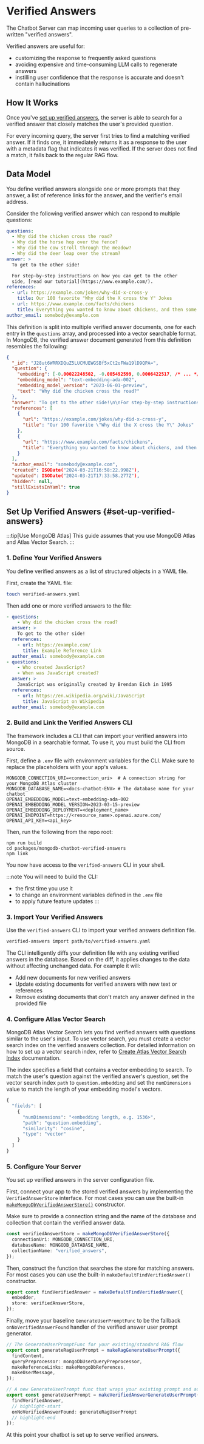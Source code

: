 # Verified Answers

The Chatbot Server can map incoming user queries to a collection of pre-written
"verified answers".

Verified answers are useful for:

- customizing the response to frequently asked questions
- avoiding expensive and time-consuming LLM calls to regenerate answers
- instilling user confidence that the response is accurate and doesn't contain hallucinations

## How It Works

Once you've [set up verified answers](#set-up-verified-answers), the server is
able to search for a verified answer that closely matches the user's provided
question.

For every incoming query, the server first tries to find a matching verified
answer. If it finds one, it immediately returns it as a response to the user
with a metadata flag that indicates it was verified. If the server does not find
a match, it falls back to the regular RAG flow.

## Data Model

You define verified answers alongside one or more prompts that they answer, a
list of reference links for the answer, and the verifier's email address.

Consider the following verified answer which can respond to multiple questions:

```yaml
questions:
  - Why did the chicken cross the road?
  - Why did the horse hop over the fence?
  - Why did the cow stroll through the meadow?
  - Why did the deer leap over the stream?
answer: >
  To get to the other side!

  For step-by-step instructions on how you can get to the other
  side, [read our tutorial](https://www.example.com/).
references:
  - url: https://example.com/jokes/why-did-x-cross-y
    title: Our 100 favorite "Why did the X cross the Y" Jokes
  - url: https://www.example.com/facts/chickens
    title: Everything you wanted to know about chickens, and then some!
author_email: somebody@example.com
```

This definition is split into multiple verified answer documents, one for each
entry in the `questions` array, and processed into a vector searchable format.
In MongoDB, the verified answer document generated from this definition
resembles the following:

```json
{
  "_id": "J28ut6WRRXDQuZ5LUCMUEWGSBf5xCt2oFWa19lD9QPA=",
  "question": {
    "embedding": [-0.00022248502, -0.005492599, 0.0006422517, /* ... */],
    "embedding_model": "text-embedding-ada-002",
    "embedding_model_version": "2023-06-01-preview",
    "text": "Why did the chicken cross the road?"
  },
  "answer": "To get to the other side!\n\nFor step-by-step instructions on how you can cross the road, [read our tutorial](https://www.example.com/).\n",
  "references": [
    {
      "url": "https://example.com/jokes/why-did-x-cross-y",
      "title": "Our 100 favorite \"Why did the X cross the Y\" Jokes"
    },
    {
      "url": "https://www.example.com/facts/chickens",
      "title": "Everything you wanted to know about chickens, and then some!"
    }
  ],
  "author_email": "somebody@example.com",
  "created": ISODate("2024-03-21T16:58:22.998Z"),
  "updated": ISODate("2024-03-21T17:33:58.277Z"),
  "hidden": null,
  "stillExistsInYaml": true
}
```

## Set Up Verified Answers {#set-up-verified-answers}

:::tip[Use MongoDB Atlas]
This guide assumes that you use MongoDB Atlas and Atlas Vector Search.
:::

### 1. Define Your Verified Answers

You define verified answers as a list of structured objects in a YAML file.

First, create the YAML file:

```sh
touch verified-answers.yaml
```

Then add one or more verified answers to the file:

```yaml title="verified-answers.yaml"
- questions:
    - Why did the chicken cross the road?
  answer: >
    To get to the other side!
  references:
    - url: https://example.com/
      title: Example Reference Link
  author_email: somebody@example.com
- questions:
    - Who created JavaScript?
    - When was JavaScript created?
  answer: >
    JavaScript was originally created by Brendan Eich in 1995
  references:
    - url: https://en.wikipedia.org/wiki/JavaScript
      title: JavaScript on Wikipedia
  author_email: somebody@example.com
```

### 2. Build and Link the Verified Answers CLI

The framework includes a CLI that can import your verified answers into MongoDB
in a searchable format. To use it, you must build the CLI from
source.

First, define a `.env` file with environment variables for the CLI. Make sure to
replace the placeholders with your app's values.

```text title="/packages/mongodb-chatbot-verified-answers/.env"
MONGODB_CONNECTION_URI=<connection_uri>  # A connection string for your MongoDB Atlas cluster
MONGODB_DATABASE_NAME=<docs-chatbot-ENV> # The database name for your chatbot
OPENAI_EMBEDDING_MODEL=text-embedding-ada-002
OPENAI_EMBEDDING_MODEL_VERSION=2023-03-15-preview
OPENAI_EMBEDDING_DEPLOYMENT=<deployment_name>
OPENAI_ENDPOINT=https://<resource_name>.openai.azure.com/
OPENAI_API_KEY=<api_key>
```

Then, run the following from the repo root:

```shell
npm run build
cd packages/mongodb-chatbot-verified-answers
npm link
```

You now have access to the `verified-answers` CLI in your shell.

:::note
You will need to build the CLI:

- the first time you use it
- to change an environment variables defined in the `.env` file
- to apply future feature updates
:::

### 3. Import Your Verified Answers

Use the `verified-answers` CLI to import your verified answers definition file.

```sh
verified-answers import path/to/verified-answers.yaml
```

The CLI intelligently diffs your definition file with any existing verified
answers in the database. Based on the diff, it applies changes to the data
without affecting unchanged data. For example it will:

- Add new documents for new verified answers
- Update existing documents for verified answers with new text or references
- Remove existing documents that don't match any answer defined in the provided file

### 4. Configure Atlas Vector Search

MongoDB Atlas Vector Search lets you find verified answers with questions
similar to the user's input. To use vector search, you must create a vector
search index on the verified answers collection. For detailed information on how
to set up a vector search index, refer to [Create Atlas Vector Search
Index](#create-vector-search-index) documentation.

The index specifies a field that contains a vector embedding to search. To match
the user's question against the verified answer's question, set the vector
search index `path` to `question.embedding` and set the `numDimensions` value to
match the length of your embedding model's vectors.

```js
{
  "fields": [
    {
      "numDimensions": "<embedding length, e.g. 1536>",
      "path": "question.embedding",
      "similarity": "cosine",
      "type": "vector"
    }
  ]
}
```

### 5. Configure Your Server

You set up verified answers in the server configuration file.

First, connect your app to the stored verified answers by implementing the
`VerifiedAnswerStore` interface. For most cases you can use the built-in
[`makeMongoDbVerifiedAnswerStore()`](../reference/core/modules.md#makemongodbverifiedanswerstore)
constructor.

Make sure to provide a connection string and the name of the database and
collection that contain the verified answer data.

```ts
const verifiedAnswerStore = makeMongoDbVerifiedAnswerStore({
  connectionUri: MONGODB_CONNECTION_URI,
  databaseName: MONGODB_DATABASE_NAME,
  collectionName: "verified_answers",
});
```

Then, construct the function that searches the store for matching answers. For
most cases you can use the built-in `makeDefaultFindVerifiedAnswer()`
constructor.

```ts
export const findVerifiedAnswer = makeDefaultFindVerifiedAnswer({
  embedder,
  store: verifiedAnswerStore,
});
```

Finally, move your baseline `GenerateUserPromptFunc` to be the fallback
`onNoVerifiedAnswerFound` handler of the verified answer user prompt generator.

```ts
// The GenerateUserPromptFunc for your existing/standard RAG flow
export const generateRagUserPrompt = makeRagGenerateUserPrompt({
  findContent,
  queryPreprocessor: mongoDbUserQueryPreprocessor,
  makeReferenceLinks: makeMongoDbReferences,
  makeUserMessage,
});

// A new GenerateUserPrompt func that wraps your existing prompt and adds support for verified answers
export const generateUserPrompt = makeVerifiedAnswerGenerateUserPrompt({
  findVerifiedAnswer,
  // highlight-start
  onNoVerifiedAnswerFound: generateRagUserPrompt
  // highlight-end
});
```

At this point your chatbot is set up to serve verified answers.

